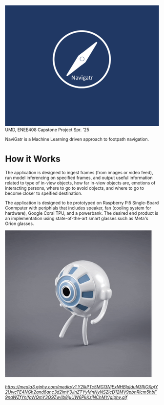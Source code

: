 ![Navigatr Logo](imgs/logo.png)
UMD, ENEE408 Capstone Project Spr. '25


NaviGatr is a Machine Learning driven approach to footpath navigation.

# How it Works

The application is designed to ingest frames (from images or video feed), run model inferencing on specified frames, and output useful information related to type of in-view objects, how far in-view objects are, emotions of interacting persons, where to go to avoid objects, and where to go to become closer to speified destination.

The application is designed to be prototyped on Raspberry Pi5 Single-Board Conmputer with periphials that includes speaker, fan (cooling system for hardware), Google Coral TPU, and a powerbank. The desired end product is an implementation using state-of-the-art smart glasses such as Meta's Orion    glasses.

![Navigating Bot](imgs/navigating_bot.gif)
###### https://media3.giphy.com/media/v1.Y2lkPTc5MGI3NjExNHBldjduN3RjOXpjY2UwcTE4NGh2and6anc3d2lmY3JnZTYyMnNyNSZlcD12MV9pbnRlcm5hbF9naWZfYnlfaWQmY3Q9Zw/lb8juUW6PkKzjNChMY/giphy.gif

